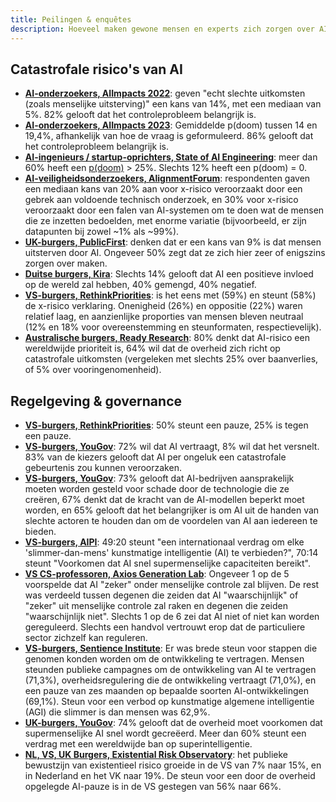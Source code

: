 ```yaml
---
title: Peilingen & enquêtes
description: Hoeveel maken gewone mensen en experts zich zorgen over AI-risico's en governance?
---
```


## Catastrofale risico's van AI

- **[AI-onderzoekers, AIImpacts 2022](https://aiimpacts.org/2022-expert-survey-on-progress-in-ai/)**: geven "echt slechte uitkomsten (zoals menselijke uitsterving)" een kans van 14%, met een mediaan van 5%. 82% gelooft dat het controleprobleem belangrijk is.
- **[AI-onderzoekers, AIImpacts 2023](https://wiki.aiimpacts.org/ai_timelines/predictions_of_human-level_ai_timelines/ai_timeline_surveys/2023_expert_survey_on_progress_in_ai)**: Gemiddelde p(doom) tussen 14 en 19,4%, afhankelijk van hoe de vraag is geformuleerd. 86% gelooft dat het controleprobleem belangrijk is.
- **[AI-ingenieurs / startup-oprichters, State of AI Engineering](https://elemental-croissant-32a.notion.site/State-of-AI-Engineering-2023-20c09dc1767f45988ee1f479b4a84135#694f89e86f9148cb855220ec05e9c631)**: meer dan 60% heeft een [p(doom)](/pdoom) > 25%. Slechts 12% heeft een p(doom) = 0.
- **[AI-veiligheidsonderzoekers, AlignmentForum](https://web.archive.org/web/20221013014859/https://www.alignmentforum.org/posts/QvwSr5LsxyDeaPK5s/existential-risk-from-ai-survey-results)**: respondenten gaven een mediaan kans van 20% aan voor x-risico veroorzaakt door een gebrek aan voldoende technisch onderzoek, en 30% voor x-risico veroorzaakt door een falen van AI-systemen om te doen wat de mensen die ze inzetten bedoelden, met enorme variatie (bijvoorbeeld, er zijn datapunten bij zowel ~1% als ~99%).
- **[UK-burgers, PublicFirst](https://publicfirst.co.uk/ai/)**: denken dat er een kans van 9% is dat mensen uitsterven door AI. Ongeveer 50% zegt dat ze zich hier zeer of enigszins zorgen over maken.
- **[Duitse burgers, Kira](https://www.zeit.de/digital/2023-04/ki-risiken-angst-umfrage-forschung-kira)**: Slechts 14% gelooft dat AI een positieve invloed op de wereld zal hebben, 40% gemengd, 40% negatief.
- **[VS-burgers, RethinkPriorities](https://rethinkpriorities.org/publications/us-public-perception-of-cais-statement-and-the-risk-of-extinction)**: is het eens met (59%) en steunt (58%) de x-risico verklaring. Onenigheid (26%) en oppositie (22%) waren relatief laag, en aanzienlijke proporties van mensen bleven neutraal (12% en 18% voor overeenstemming en steunformaten, respectievelijk).
- **[Australische burgers, Ready Research](https://theconversation.com/80-of-australians-think-ai-risk-is-a-global-priority-the-government-needs-to-step-up-225175)**: 80% denkt dat AI-risico een wereldwijde prioriteit is, 64% wil dat de overheid zich richt op catastrofale uitkomsten (vergeleken met slechts 25% over baanverlies, of 5% over vooringenomenheid).

## Regelgeving & governance

- [**VS-burgers, RethinkPriorities**](https://forum.effectivealtruism.org/posts/ConFiY9cRmg37fs2p/us-public-opinion-of-ai-policy-and-risk): 50% steunt een pauze, 25% is tegen een pauze.
- [**VS-burgers, YouGov**](https://www.vox.com/future-perfect/2023/8/18/23836362/ai-slow-down-poll-regulation): 72% wil dat AI vertraagt, 8% wil dat het versnelt. 83% van de kiezers gelooft dat AI per ongeluk een catastrofale gebeurtenis zou kunnen veroorzaken.
- [**VS-burgers, YouGov**](https://theaipi.org/poll-shows-voters-oppose-open-sourcing-ai-models-support-regulatory-representation-on-boards-and-say-ai-risks-outweigh-benefits-2/): 73% gelooft dat AI-bedrijven aansprakelijk moeten worden gesteld voor schade door de technologie die ze creëren, 67% denkt dat de kracht van de AI-modellen beperkt moet worden, en 65% gelooft dat het belangrijker is om AI uit de handen van slechte actoren te houden dan om de voordelen van AI aan iedereen te bieden.
- [**VS-burgers, AIPI**](https://www.politico.com/newsletters/digital-future-daily/2023/11/29/exclusive-what-people-actually-think-about-ai-00129147): 49:20 steunt "een internationaal verdrag om elke 'slimmer-dan-mens' kunstmatige intelligentie (AI) te verbieden?", 70:14 steunt "Voorkomen dat AI snel supermenselijke capaciteiten bereikt".
- [**VS CS-professoren, Axios Generation Lab**](https://www.axios.com/2023/09/05/ai-regulations-expert-survey): Ongeveer 1 op de 5 voorspelde dat AI "zeker" onder menselijke controle zal blijven. De rest was verdeeld tussen degenen die zeiden dat AI "waarschijnlijk" of "zeker" uit menselijke controle zal raken en degenen die zeiden "waarschijnlijk niet".
  Slechts 1 op de 6 zei dat AI niet of niet kan worden gereguleerd. Slechts een handvol vertrouwt erop dat de particuliere sector zichzelf kan reguleren.
- [**VS-burgers, Sentience Institute**](https://www.sentienceinstitute.org/aims-survey-supplement-2023): Er was brede steun voor stappen die genomen konden worden om de ontwikkeling te vertragen. Mensen steunden publieke campagnes om de ontwikkeling van AI te vertragen (71,3%), overheidsregulering die de ontwikkeling vertraagt (71,0%), en een pauze van zes maanden op bepaalde soorten AI-ontwikkelingen (69,1%). Steun voor een verbod op kunstmatige algemene intelligentie (AGI) die slimmer is dan mensen was 62,9%.
- [**UK-burgers, YouGov**](https://inews.co.uk/news/politics/voters-deepfakes-ban-ai-intelligent-humans-2708693): 74% gelooft dat de overheid moet voorkomen dat supermenselijke AI snel wordt gecreëerd. Meer dan 60% steunt een verdrag met een wereldwijde ban op superintelligentie.
- [**NL, VS, UK Burgers, Existential Risk Observatory**](https://www.existentialriskobservatory.org/papers_and_reports/Trends%20in%20Public%20Attitude%20Towards%20Existential%20Risk%20And%20Artificial%20Intelligence.pdf): het publieke bewustzijn van existentieel risico groeide in de VS van 7% naar 15%, en in Nederland en het VK naar 19%. De steun voor een door de overheid opgelegde AI-pauze is in de VS gestegen van 56% naar 66%.
